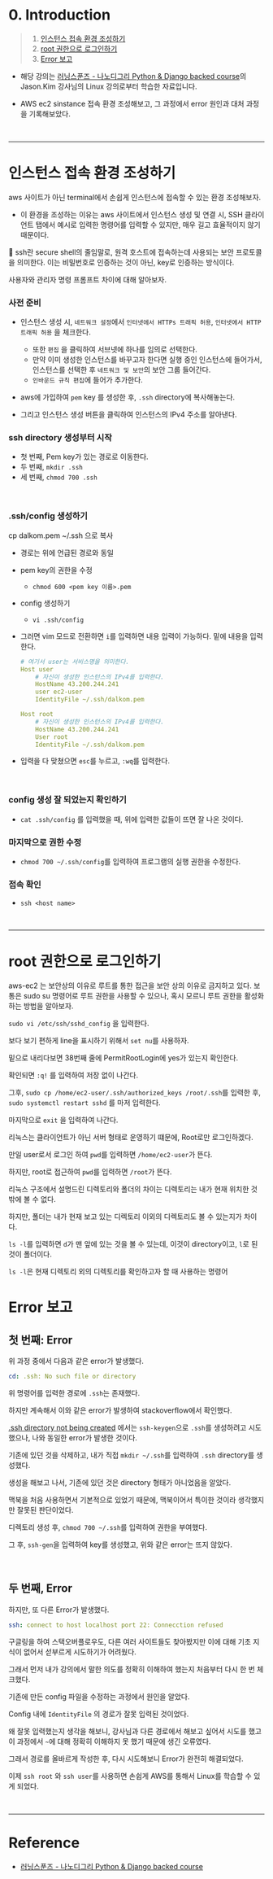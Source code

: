 # 0. Introduction

> 1. [인스턴스 접속 환경 조성하기](#인스턴스-접속-환경-조성하기)
> 2. [root 권한으로 로그인하기](#root-권한으로-로그인하기)
> 3. [Error 보고](#error-보고)

- 해당 강의는 [러닝스푼즈 - 나노디그리 Python & Django backed course](https://learningspoons.com/course/detail/django-backend/)의 Jason.Kim 강사님의 Linux 강의로부터 학습한 자료입니다.

-  AWS ec2 sinstance 접속 환경 조성해보고, 그 과정에서 error 원인과 대처 과정을 기록해보았다.

<br>

---

# 인스턴스 접속 환경 조성하기

aws 사이트가 아닌 terminal에서 손쉽게 인스턴스에 접속할 수 있는 환경 조성해보자.

- 이 환경을 조성하는 이유는 aws 사이트에서 인스턴스 생성 및 연결 시, SSH 클라이언트 탭에서 예시로 입력한 명령어를 입력할 수 있지만, 매우 길고 효율적이지 않기 때문이다. 

🔆 ssh란 secure shell의 줄임말로, 원격 호스트에 접속하는데 사용되는 보안 프로토콜을 의미한다. 이는 비밀번호로 인증하는 것이 아닌, key로 인증하는 방식이다.  


사용자와 관리자 명령 프롬프트 차이에 대해 알아보자.  

### 사전 준비


- 인스턴스 생성 시, `네트워크 설정`에서 `인터넷에서 HTTPs 트래픽 허용`, `인터넷에서 HTTP 트래픽 허용` 을 체크한다.  
    - 또한 `편집` 을 클릭하여 서브넷에 하나를 임의로 선택한다.   
    - 만약 이미 생성한 인스턴스를 바꾸고자 한다면 실행 중인 인스턴스에 들어가서, 인스턴스를 선택한 후 `네트워크 및 보안`의 보안 그룹 들어간다. 
    - `인바운드 규칙 편집`에 들어가 추가한다.  

- aws에 가입하여 `pem` key 를 생성한 후, `.ssh` directory에 복사해놓는다. 

- 그리고 인스턴스 생성 버튼을 클릭하여 인스턴스의 IPv4 주소를 알아낸다.  

### ssh directory 생성부터 시작

- 첫 번째, Pem key가 있는 경로로 이동한다.
- 두 번째, `mkdir .ssh`
- 세 번째, `chmod 700 .ssh`

<br>

### .ssh/config 생성하기

cp dalkom.pem ~/.ssh 으로 복사

- 경로는 위에 언급된 경로와 동일

- pem key의 권한을 수정
    - `chmod 600 <pem key 이름>.pem`

- config 생성하기 
    - `vi .ssh/config`

- 그러면 vim 모드로 전환하면 `i`를 입력하면 내용 입력이 가능하다. 밑에 내용을 입력한다.

    ```yml
    # 여기서 user는 서비스명을 의미한다.
    Host user
        # 자신이 생성한 인스턴스의 IPv4를 입력한다. 
        HostName 43.200.244.241
        user ec2-user
        IdentityFile ~/.ssh/dalkom.pem

    Host root
        # 자신이 생성한 인스턴스의 IPv4를 입력한다. 
        HostName 43.200.244.241
        User root
        IdentityFile ~/.ssh/dalkom.pem
    ```

- 입력을 다 맞쳤으면 `esc`를 누르고, `:wq`를 입력한다.

<br>

### config 생성 잘 되었는지 확인하기  


- `cat .ssh/config` 를 입력했을 때, 위에 입력한 값들이 뜨면 잘 나온 것이다.


### 마지막으로 권한 수정

- `chmod 700 ~/.ssh/config`를 입력하여 프로그램의 실행 권한을 수정한다.  


### 접속 확인

- `ssh <host name>`

<br>

---

# root 권한으로 로그인하기  


aws-ec2 는 보안상의 이유로 루트를 통한 접근을 보안 상의 이유로 금지하고 있다.
보통은 sudo su 명령어로 루트 권한을 사용할 수 있으나, 혹시 모르니 루트 권한을 활성화하는 방법을 알아보자.

`sudo vi /etc/ssh/sshd_config` 을 입력한다.

보다 보기 편하게 line을 표시하기 위해서 `set nu`를 사용하자.  

밑으로 내리다보면 38번째 줄에 PermitRootLogin에 yes가 있는지 확인한다.  

확인되면 `:q!` 를 입력하여 저장 없이 나간다.

그후, `sudo cp /home/ec2-user/.ssh/authorized_keys /root/.ssh`를 입력한 후, `sudo systemctl restart sshd` 를 마저 입력한다.

마지막으로 `exit` 을 입력하여 나간다.


리눅스는 클라이언트가 아닌 서버 형태로 운영하기 떄문에, Root로만 로그인하겠다.

만일 user로서 로그인 하여 `pwd`를 입력하면 `/home/ec2-user`가 뜬다.  

하지만, root로 접근하여 `pwd`를 입력하면 `/root`가 뜬다.  

리눅스 구조에서 설명드린 디렉토리와 폴더의 차이는 디렉토리는 내가 현재 위치한 것 밖에 볼 수 없다.

하지만, 폴더는 내가 현재 보고 있는 디렉토리 이외의 디렉토리도 볼 수 있는지가 차이다.  

`ls -l`를 입력하면 `d`가 맨 앞에 있는 것을 볼 수 있는데, 이것이 directory이고, `l`로 된 것이 폴더이다. 

`ls -l`은 현재 디렉토리 외의 디렉토리를 확인하고자 할 때 사용하는 명령어


# Error 보고

## 첫 번째: Error

위 과정 중에서 다음과 같은 error가 발생했다.

```yml
cd: .ssh: No such file or directory
```

위 명령어를 입력한 경로에 `.ssh`는 존재했다. 

하지만 계속해서 이와 같은 error가 발생하여 stackoverflow에서 확인했다. 

[.ssh directory not being created](https://stackoverflow.com/questions/15190391/ssh-directory-not-being-created) 에서는 `ssh-keygen`으로 `.ssh`를 생성하려고 시도했으나, 나와 동일한 error가 발생한 것이다. 

기존에 있던 것을 삭제하고, 내가 직접 `mkdir ~/.ssh`를  입력하여 `.ssh` directory를 생성했다.  

생성을 해보고 나서, 기존에 있던 것은 directory 형태가 아니었음을 알았다. 

맥북을 처음 사용하면서 기본적으로 있었기 때문에, 맥북이어서 특이한 것이라 생각했지만 잘못된 판단이었다. 

디렉토리 생성 후, `chmod 700 ~/.ssh`를 입력하여 권한을 부여했다.

그 후, `ssh-gen`을 입력하여 key를 생성했고,  위와 같은 error는 뜨지 않았다.


<br>

## 두 번째, Error

하지만, 또 다른 Error가 발생했다. 

```yml
ssh: connect to host localhost port 22: Connecction refused
```

구글링을 하여 스택오버플로우도, 다른 여러 사이트들도 찾아봤지만 이에 대해 기초 지식이 없어서 섣부르게 시도하기가 어려웠다. 

그래서 먼저 내가 강의에서 말한 의도를 정확히 이해하여 했는지 처음부터 다시 한 번 체크했다. 

기존에 만든 config 파일을 수정하는 과정에서 원인을 알았다.

Config 내에 `IdentityFile` 의 경로가 잘못 입력된 것이었다. 

왜 잘못 입력했는지 생각을 해보니, 강사님과 다른 경로에서 해보고 싶어서 시도를 했고 이 과정에서 `~`에 대해 정확히 이해하지 못 했기 때문에 생긴 오류였다.

그래서 경로를 올바르게 작성한 후, 다시 시도해보니 Error가 완전히 해결되었다.

이제 `ssh root` 와 `ssh user`를 사용하면 손쉽게 AWS를 통해서 Linux를 학습할 수 있게 되었다.  


<br>


---

# Reference

- [러닝스푼즈 - 나노디그리 Python & Django backed course](https://learningspoons.com/course/detail/django-backend/)
